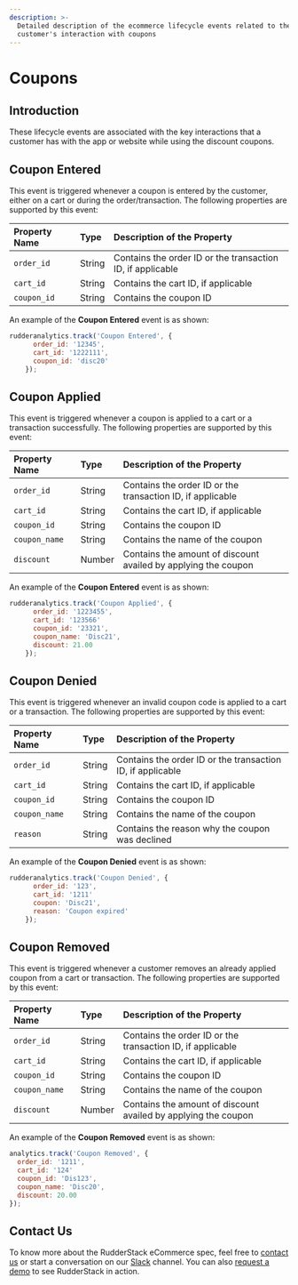 ```yaml
---
description: >-
  Detailed description of the ecommerce lifecycle events related to the
  customer's interaction with coupons
---
```


# Coupons

## Introduction

These lifecycle events are associated with the key interactions that a customer has with the app or website while using the discount coupons.

## Coupon Entered

This event is triggered whenever a coupon is entered by the customer, either on a cart or during the order/transaction. The following properties are supported by this event:

| **Property Name** | **Type** | **Description of the Property** |
| :--- | :--- | :--- |
| `order_id` | String | Contains the order ID or the transaction ID, if applicable |
| `cart_id` | String | Contains the cart ID, if applicable |
| `coupon_id` | String | Contains the coupon ID |

An example of the **Coupon Entered** event is as shown:

```javascript
rudderanalytics.track('Coupon Entered', {
      order_id: '12345',
      cart_id: '1222111',
      coupon_id: 'disc20'
    });
```

## Coupon Applied

This event is triggered whenever a coupon is applied to a cart or a transaction successfully. The following properties are supported by this event:

| **Property Name** | **Type** | **Description of the Property** |
| :--- | :--- | :--- |
| `order_id` | String | Contains the order ID or the transaction ID, if applicable |
| `cart_id` | String | Contains the cart ID, if applicable |
| `coupon_id` | String | Contains the coupon ID |
| `coupon_name` | String | Contains the name of the coupon |
| `discount` | Number | Contains the amount of discount availed by applying the coupon |

An example of the **Coupon Entered** event is as shown:

```javascript
rudderanalytics.track('Coupon Applied', {
      order_id: '1223455',
      cart_id: '123566'
      coupon_id: '23321',
      coupon_name: 'Disc21',
      discount: 21.00
    });
```

## Coupon Denied

This event is triggered whenever an invalid coupon code is applied to a cart or a transaction. The following properties are supported by this event:

| **Property Name** | **Type** | **Description of the Property** |
| :--- | :--- | :--- |
| `order_id` | String | Contains the order ID or the transaction ID, if applicable |
| `cart_id` | String | Contains the cart ID, if applicable |
| `coupon_id` | String | Contains the coupon ID |
| `coupon_name` | String | Contains the name of the coupon |
| `reason` | String | Contains the reason why the coupon was declined |

An example of the **Coupon Denied** event is as shown:

```javascript
rudderanalytics.track('Coupon Denied', {
      order_id: '123',
      cart_id: '1211'
      coupon: 'Disc21',
      reason: 'Coupon expired'
    });
```

## Coupon Removed

This event is triggered whenever a customer removes an already applied coupon from a cart or transaction. The following properties are supported by this event:

| **Property Name** | **Type** | **Description of the Property** |
| :--- | :--- | :--- |
| `order_id` | String | Contains the order ID or the transaction ID, if applicable |
| `cart_id` | String | Contains the cart ID, if applicable |
| `coupon_id` | String | Contains the coupon ID |
| `coupon_name` | String | Contains the name of the coupon |
| `discount` | Number | Contains the amount of discount availed by applying the coupon |

An example of the **Coupon Removed** event is as shown:

```javascript
analytics.track('Coupon Removed', {
  order_id: '1211',
  cart_id: '124'
  coupon_id: 'Dis123',
  coupon_name: 'Disc20',
  discount: 20.00
});
```

## Contact Us

To know more about the RudderStack eCommerce spec, feel free to [contact us](mailto:%20docs@rudderstack.com) or start a conversation on our [Slack](https://resources.rudderstack.com/join-rudderstack-slack) channel. You can also [request a demo](https://rudderstack.com/request-a-demo/) to see RudderStack in action.

